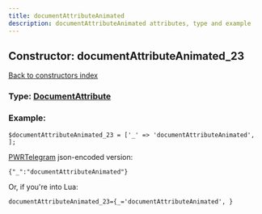 ```yaml
---
title: documentAttributeAnimated
description: documentAttributeAnimated attributes, type and example
---
```

## Constructor: documentAttributeAnimated\_23  
[Back to constructors index](index.md)






### Type: [DocumentAttribute](../types/DocumentAttribute.md)


### Example:

```
$documentAttributeAnimated_23 = ['_' => 'documentAttributeAnimated', ];
```  

[PWRTelegram](https://pwrtelegram.xyz) json-encoded version:

```
{"_":"documentAttributeAnimated"}
```


Or, if you're into Lua:  


```
documentAttributeAnimated_23={_='documentAttributeAnimated', }

```


